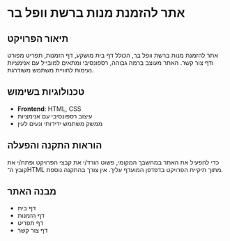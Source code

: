 # אתר להזמנת מנות ברשת וופל בר

## תיאור הפרויקט  
אתר להזמנת מנות ברשת וופל בר, הכולל דף בית מושקע, דף הזמנות, תפריט מפורט ודף צור קשר. האתר מעוצב ברמה גבוהה, רספונסיבי ומתאים למובייל עם אנימציות נעימות לחוויית משתמש משודרגת.

## טכנולוגיות בשימוש  
- **Frontend**: HTML, CSS  
- עיצוב רספונסיבי עם אנימציות  
- ממשק משתמש ידידותי ונעים לעין

## הוראות התקנה והפעלה  
כדי להפעיל את האתר במחשבך המקומי, פשוט הורד/י את קבצי הפרויקט ופתח/י את קובץ ה־HTML מתוך תיקיית הפרויקט בדפדפן המועדף עליך. אין צורך בהתקנה נוספת.

## מבנה האתר  
- דף בית  
- דף הזמנות  
- דף תפריט  
- דף צור קשר
